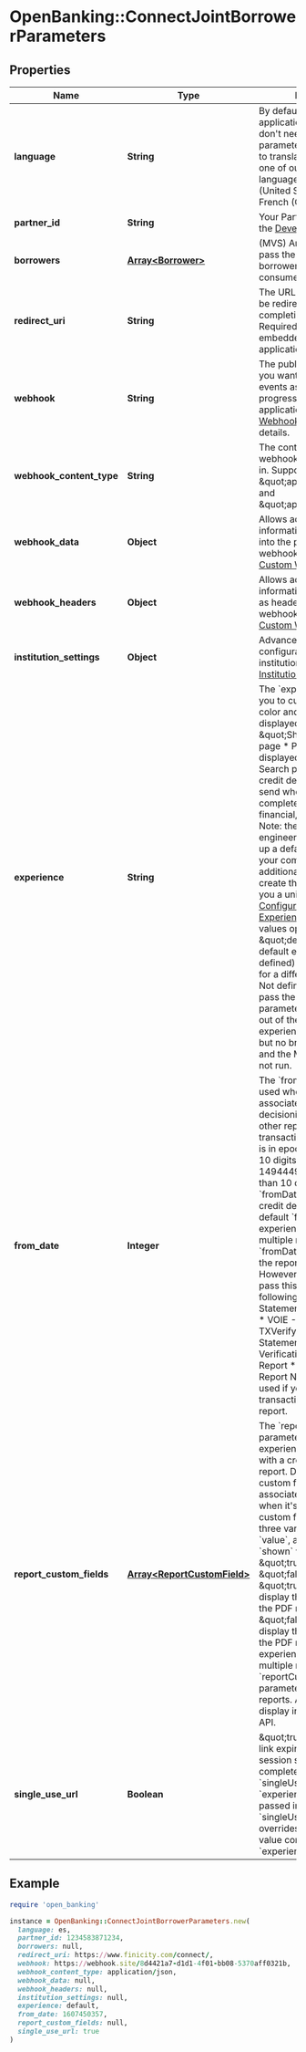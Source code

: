 # OpenBanking::ConnectJointBorrowerParameters

## Properties

| Name | Type | Description | Notes |
| ---- | ---- | ----------- | ----- |
| **language** | **String** | By default, the Connect application is in English. You don&#39;t need to pass this parameter unless you want to translate Connect into one of our supported languages.  * Spanish (United States): &#x60;es&#x60; * French (Canada): &#x60;fr&#x60;  | [optional] |
| **partner_id** | **String** | Your Partner ID displayed in the [Developer Dashboard](https://developer.mastercard.com/account/log-in) |  |
| **borrowers** | [**Array&lt;Borrower&gt;**](Borrower.md) | (MVS) Array of borrowers to pass the primary and joint borrower&#39;s customer and consumer IDs |  |
| **redirect_uri** | **String** | The URL that customers will be redirected to after completing Finicity Connect. Required unless Connect is embedded inside our application (iframe). | [optional] |
| **webhook** | **String** | The publicly available URL you want to be notified with events as the user progresses through the application. See [Connect Webhook Event](https://developer.mastercard.com/open-banking-us/documentation/webhooks/webhooks-connect/) for event details. | [optional] |
| **webhook_content_type** | **String** | The content type the webhook events will be sent in. Supported types: \&quot;application/json\&quot; and \&quot;application/xml\&quot;. | [optional][default to &#39;application/json&#39;] |
| **webhook_data** | **Object** | Allows additional identifiable information to be inserted into the payload of connect webhook events. See: [Custom Webhooks](https://developer.mastercard.com/open-banking-us/documentation/webhooks/webhooks-custom/). | [optional] |
| **webhook_headers** | **Object** | Allows additional identifiable information to be included as headers of connect webhook event. See: [Custom Webhooks](https://developer.mastercard.com/open-banking-us/documentation/webhooks/webhooks-custom/). | [optional] |
| **institution_settings** | **Object** | Advanced options for configuration of which institutions to display in. See [Institution Settings](https://developer.mastercard.com/open-banking-us/documentation/connect/connect-institutions-settings/). | [optional] |
| **experience** | **String** | The &#x60;experience&#x60; field allows you to customize: * Brand: color and logo * Icon: displayed on the \&quot;Share your data\&quot; page * Popular institutions: displayed on the Bank Search page * Report: the credit decisioning report to send when Connect completes. * MVS modules: financial, payroll, paystub  Note: the Finicity sales engineers (SE) help you set up a default experience for your company. For each additional experience you create thereafter, they&#39;ll give you a unique ID. See [Configure the Connect Experience](https://developer.mastercard.com/open-banking-us/documentation/connect/configure-connect-experience/).  Experience values options: * \&quot;default\&quot;: your default experience (must be defined) * GUID: the code for a different experience * Not defined: If you don&#39;t pass the experience parameter, then Connect&#39;s out of the box default experience (add accounts but no branding) is used, and the MVS modules will not run. | [optional] |
| **from_date** | **Integer** | The &#x60;fromDate&#x60; parameter is used when experiences are associated with a credit decisioning report and any other reports with transaction data. The value is in epoch time and must be 10 digits. Example: 1494449017. If it&#39;s greater than 10 digits, then the &#x60;fromDate&#x60; is set to the credit decisioning report&#39;s default &#x60;fromDate&#x60;.  For an experience that generates multiple reports, the &#x60;fromDate&#x60; gets passed to the reports that support it.  However, Connect doesn&#39;t pass this parameter to the following reports: * Pay Statement Extraction Report * VOIE - Paystub (with TXVerify) Report * Statement Report * Verification of Income Report * VOIE - Payroll Report  Note: this field isn&#39;t used if you&#39;re only collecting transaction data without a report. | [optional] |
| **report_custom_fields** | [**Array&lt;ReportCustomField&gt;**](ReportCustomField.md) | The &#x60;reportCustomFields&#x60; parameter is used when experiences are associated with a credit decisioning report.  Designate up to 5 custom fields that you&#39;d like associated with the report when it&#39;s generated. Every custom field consists of three variables: &#x60;label&#x60;, &#x60;value&#x60;, and &#x60;shown&#x60;. The &#x60;shown&#x60; variable is \&quot;true\&quot; or \&quot;false\&quot;. * \&quot;true\&quot;: (default) display the custom field in the PDF report * \&quot;false\&quot;: don&#39;t display the custom field in the PDF report  For an experience that generates multiple reports, the &#x60;reportCustomFields&#x60; parameter gets passed to all reports.  All custom fields display in the Reseller Billing API. | [optional] |
| **single_use_url** | **Boolean** | \&quot;true\&quot;: The URL link expires after a Connect session successfully completes.  Note: when the &#x60;singleUseUrl&#x60; and the &#x60;experience&#x60; parameters are passed in the same call, the &#x60;singleUseUrl&#x60; value overrides the &#x60;singleUseUrl&#x60; value configured in the &#x60;experience&#x60; parameter. | [optional] |

## Example

```ruby
require 'open_banking'

instance = OpenBanking::ConnectJointBorrowerParameters.new(
  language: es,
  partner_id: 1234583871234,
  borrowers: null,
  redirect_uri: https://www.finicity.com/connect/,
  webhook: https://webhook.site/8d4421a7-d1d1-4f01-bb08-5370aff0321b,
  webhook_content_type: application/json,
  webhook_data: null,
  webhook_headers: null,
  institution_settings: null,
  experience: default,
  from_date: 1607450357,
  report_custom_fields: null,
  single_use_url: true
)
```

